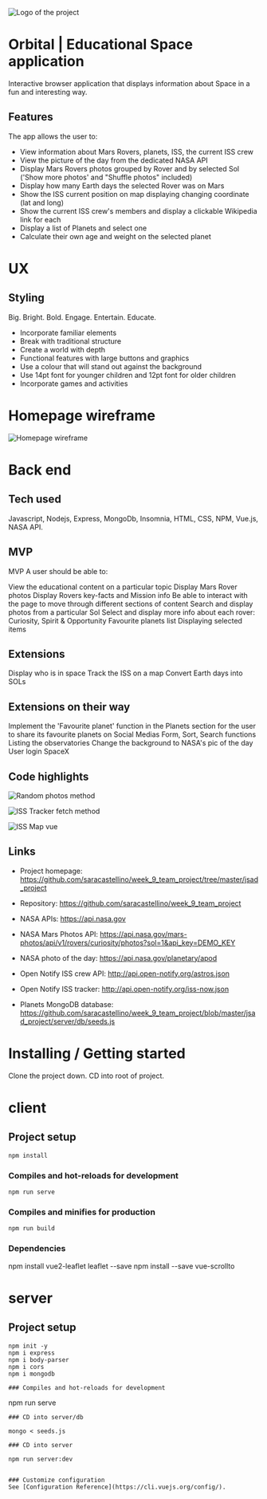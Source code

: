 ![Logo of the project](week_9_team_project/jsad_project/client/src/assets/orbital.png)

# Orbital | Educational Space application

Interactive browser application that displays information about Space in a fun and interesting way.


## Features

The app allows the user to:
* View information about Mars Rovers, planets, ISS, the current ISS crew
* View the picture of the day from the dedicated NASA API
* Display Mars Rovers photos grouped by Rover and by selected Sol ('Show more photos' and "Shuffle photos" included)
* Display how many Earth days the selected Rover was on Mars
* Show the ISS current position on map displaying changing coordinate (lat and long)
* Show the current ISS crew's members and display a clickable Wikipedia link for each
* Display a list of Planets and select one
* Calculate their own age and weight on the selected planet


# UX

## Styling

Big. Bright. Bold.
Engage. Entertain. Educate.


- Incorporate familiar elements
- Break with traditional structure
- Create a world with depth
- Functional features with large buttons and graphics
- Use a colour that will stand out against the background
- Use 14pt font for younger children and 12pt font for older children
- Incorporate games and activities


# Homepage wireframe

![Homepage wireframe](https://github.com/saracastellino/week_9_team_project/blob/master/wireframes/planet-content-extension.png)


# Back end

## Tech used

Javascript, Nodejs, Express, MongoDb, Insomnia, HTML, CSS, NPM, Vue.js, NASA API.

## MVP

MVP
A user should be able to:

View the educational content on a particular topic
Display Mars Rover photos
Display Rovers key-facts and Mission info
Be able to interact with the page to move through different sections of content
Search and display photos from a particular Sol
Select and display more info about each rover: Curiosity, Spirit & Opportunity
Favourite planets list
Displaying selected items

## Extensions
Display who is in space
Track the ISS on a map
Convert Earth days into SOLs

## Extensions on their way
Implement the 'Favourite planet' function in the Planets section for the user to share its favourite planets on Social Medias
Form, Sort, Search functions
Listing the observatories
Change the background to NASA's pic of the day
User login
SpaceX

## Code highlights

![Random photos method](https://github.com/saracastellino/week_9_team_project/blob/master/code/Orbital_code_random_photos.png)

![ISS Tracker fetch method](https://github.com/saracastellino/week_9_team_project/blob/master/code/Orbital_code_iss_tracker_fetch.png)

![ISS Map vue](https://github.com/saracastellino/week_9_team_project/blob/master/code/Orbital_code_iss_map_vue.png)

## Links

- Project homepage: https://github.com/saracastellino/week_9_team_project/tree/master/jsad_project
- Repository: https://github.com/saracastellino/week_9_team_project

- NASA APIs: https://api.nasa.gov
- NASA Mars Photos API: https://api.nasa.gov/mars-photos/api/v1/rovers/curiosity/photos?sol=1&api_key=DEMO_KEY
- NASA photo of the day: https://api.nasa.gov/planetary/apod
- Open Notify ISS crew API: http://api.open-notify.org/astros.json
- Open Notify ISS tracker: http://api.open-notify.org/iss-now.json
- Planets MongoDB database: https://github.com/saracastellino/week_9_team_project/blob/master/jsad_project/server/db/seeds.js


# Installing / Getting started

Clone the project down.
CD into root of project.

# client

## Project setup
```
npm install
```

### Compiles and hot-reloads for development
```
npm run serve
```

### Compiles and minifies for production
```
npm run build
```

### Dependencies

npm install vue2-leaflet leaflet --save
npm install --save vue-scrollto


# server

## Project setup
```
npm init -y
npm i express
npm i body-parser
npm i cors
npm i mongodb

### Compiles and hot-reloads for development
```
npm run serve
```
### CD into server/db

mongo < seeds.js

### CD into server

npm run server:dev


### Customize configuration
See [Configuration Reference](https://cli.vuejs.org/config/).
